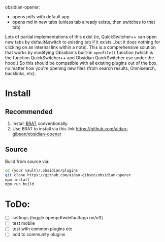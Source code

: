 
obsidian-opener:
* opens pdfs with default app
* opens md in new tabs (unless tab already exists, then switches to that tab)



Lots of partial implementations of this exist (ie, QuickSwitcher++ can open new tabs by default&switch to existing tab if it exists...but it does nothing for clicking on an internal link within a note). This is a comprehensive solution that works by modifying Obsidian's built-in `openFile()` function (which is the function QuickSwitcher++ and Obsidian QuickSwitcher use under the hood.) So this should be compatible with all existing plugins out of the box, no matter how you're opening new files (from search results, Omnisearch, backlinks, etc). 
 

# Install
## Recommended
1. Install [BRAT](https://github.com/TfTHacker/obsidian42-brat) conventionally.
2. Use BRAT to install via this link https://github.com/aidan-gibson/obsidian-opener

## Source
Build from source via:
```sh
cd {your vault}/.obsidian/plugins
git clone https://github.com/aidan-gibson/obsidian-opener
npm install
npm run build
```

# ToDo:
- [ ] settings (toggle openpdfwdefaultapp on/off)
- [ ] test mobile
- [ ] test with common plugins etc
- [ ] add to community plugins
